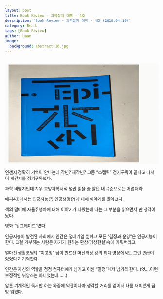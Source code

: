 ```yaml
---
layout: post
title: Book Review - 과학잡지 에피 - 4호
description: "Book Review - 과학잡지 에피 - 4호 (2020.04.19)" 
category: Read.
tags: [Book Review]
author: Haan
image:
  background: abstract-10.jpg
---
```

<br/>

<img src="/assets/img/BR_190518_에피.jpg">

언젠지 정확히 기억이 안나는데 작년? 재작년? 그쯤 “스캡틱” 정기구독이 끝나고 나서 이 계간지를 정기구독했다. 

과학 비평지인데 겨우 교양과학서적 몇권 읽을 줄 알던 내 수준으로는 어렵더라. 

에피4호에서는 인공지능(?) 인공생명(?)에 대해 이야기를 풀어냈다. 

책의 말미에 자율주행차에 대해 이야기가 나왔는데 나는 그 부분을 읽으면서 딴 생각이 났다. 

영화 “업그레이드”였다. 

인공지능이 발전된 사회에서 인간은 껍데기일 뿐이고 모든 “결정과 운영”은 인공지능이 한다. 그걸 거부하는 사람은 자기가 원하는 환상(가상현실)속에 가둬버리고. 

얼마전 생활코딩의 “이고잉” 님이 만드신 머신러닝 강의 티져 영상에서도 그런 언급이 있었다고 기억한다. 

인간은 자신의 역할을 점점 컴퓨터에게 넘기고 이젠 “결정”마저 넘기려 한다. (엇....이런 부정적인 뉘앙스는 아니었는데......) 

암튼 기계적인 독서만 하는 와중에 약간이나마 생각할 거리를 얻어서 나름 재미있게 금방 읽었다. 
